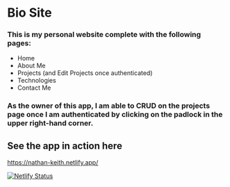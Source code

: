 # Bio Site
### This is my personal website complete with the following pages:
- Home
- About Me
- Projects (and Edit Projects once authenticated)
- Technologies 
- Contact Me

### As the owner of this app, I am able to CRUD on the projects page once I am authenticated by clicking on the padlock in the upper right-hand corner.

## See the app in action here
https://nathan-keith.netlify.app/

[![Netlify Status](https://api.netlify.com/api/v1/badges/4e7f89c1-3c3d-4e78-8977-03e76799ee52/deploy-status)](https://app.netlify.com/sites/nathan-keith/deploys)


